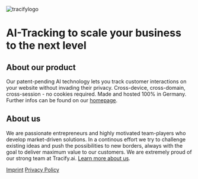 ![tracifylogo](https://uploads-ssl.webflow.com/616935ef44b768a141b3c7e6/619b9fac6c7959d4d218e072_Tracify%20Logo%20tracify.ai%20-p-500.png)
# AI-Tracking to scale your business to the next level

## About our product

Our patent-pending AI technology lets you track customer interactions on your website without invading their privacy. Cross-device, cross-domain, cross-session - no cookies required. Made and hosted 100% in Germany. Further infos can be found on our [homepage](https://www.tracify.ai/).

## About us

We are passionate entrepreneurs and highly motivated team-players who develop market-driven solutions. In a continous effort we try to challenge existing ideas and push the possibilities to new borders, always with the goal to deliver maximum value to our customers. We are extremely proud of our strong team at Tracify.ai. [Learn more about us](https://www.tracify.ai/about).

[Imprint](https://www.tracify.ai/pages/imprint)
[Privacy Policy](https://www.tracify.ai/pages/privacy-policy)
